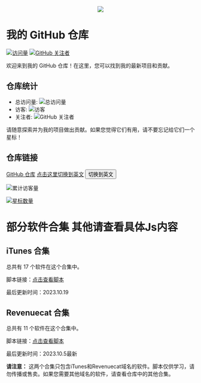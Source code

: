 <div align="center"> <img src="https://profile-counter.glitch.me/Yu9191/count.svg" /> </div>

# 我的 GitHub 仓库

[![访问量](https://visitor-badge.glitch.me/badge?page_id=Yu9191.Yu9191)](https://github.com/Yu9191)
[![GitHub 关注者](https://img.shields.io/github/followers/Yu9191?style=social)](https://github.com/Yu9191)

欢迎来到我的 GitHub 仓库！在这里，您可以找到我的最新项目和贡献。

## 仓库统计

- 总访问量: ![总访问量](https://komarev.com/ghpvc/?username=Yu9191)
- 访客: ![访客](https://visitor-badge.glitch.me/badge?page_id=Yu9191.Yu9191)
- 关注者: ![GitHub 关注者](https://img.shields.io/github/followers/Yu9191?style=social)

请随意探索并为我的项目做出贡献。如果您觉得它们有用，请不要忘记给它们一个星标！

## 仓库链接

[GitHub 仓库](https://github.com/Yu9191)
[点击这里切换到英文](https://github.com/Yu9191?language=en)
<button onclick="window.location.href = 'https://github.com/Yu9191?language=en'">切换到英文</button>

![累计访客量](https://profile-counter.glitch.me/Yu9191/count.svg)

[![星标数量](https://img.shields.io/github/stars/Yu9191/Rewrite?style=social)](https://github.com/Yu9191/Rewrite/stargazers)


# 部分软件合集 其他请查看具体Js内容

## iTunes 合集

总共有 17 个软件在这个合集中。

脚本链接：[点击查看脚本](https://raw.githubusercontent.com/Yu9191/Rewrite/main/iTunes.js)

最后更新时间：2023.10.19

## Revenuecat 合集

总共有 11 个软件在这个合集中。

脚本链接：[点击查看脚本](https://raw.githubusercontent.com/Yu9191/Rewrite/main/Revenuecat.js)

最后更新时间：2023.10.5最新

**请注意：** 这两个合集只包含iTunes和Revenuecat域名的软件。脚本仅供学习，请勿传播或售卖。如果您需要其他域名的软件，请查看仓库中的其他合集。


